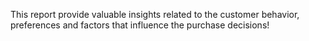 This report provide valuable insights related to the customer behavior, preferences and factors that influence the purchase decisions!
